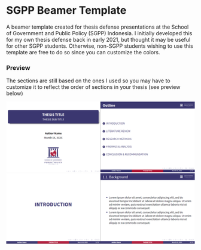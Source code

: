 # SGPP Beamer Template

A beamer template created for thesis defense presentations at the School of Government and Public Policy (SGPP) Indonesia. I initially developed this for my own thesis defense back in early 2021, but thought it may be useful for other SGPP students. Otherwise, non-SGPP students wishing to use this template are free to do so since you can customize the colors.

### Preview

The sections are still based on the ones I used so you may have to customize it to reflect the order of sections in your thesis (see preview below)

![Screenshot](/preview1.png)
![Screenshot](/preview2.png)
